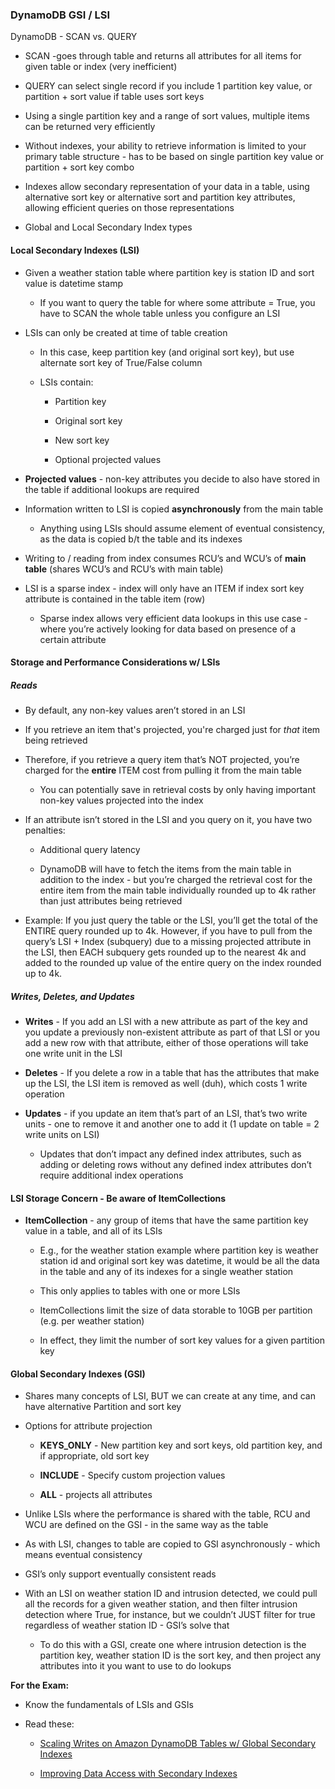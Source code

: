 ### DynamoDB GSI / LSI

DynamoDB - SCAN vs. QUERY

* SCAN -goes through table and returns all attributes for all items for given table or index (very inefficient)

* QUERY can select single record if you include 1 partition key value, or partition + sort value if table uses sort keys

* Using a single partition key and a range of sort values, multiple items can be returned very efficiently

* Without indexes, your ability to retrieve information is limited to your primary table structure - has to be based on single partition key value or partition + sort key combo

* Indexes allow secondary representation of your data in a table, using alternative sort key or alternative sort and partition key attributes, allowing efficient queries on those representations

* Global and Local Secondary Index types

#### Local Secondary Indexes (LSI)

* Given a weather station table where partition key is station ID and sort value is datetime stamp

    * If you want to query the table for where some attribute = True, you have to SCAN the whole table unless you configure an LSI

* LSIs can only be created at time of table creation

    * In this case, keep partition key (and original sort key), but use alternate sort key of True/False column

    * LSIs contain:

        * Partition key

        * Original sort key

        * New sort key

        * Optional projected values

* **Projected values** - non-key attributes you decide to also have stored in the table if additional lookups are required

* Information written to LSI is copied **asynchronously** from the main table

  * Anything using LSIs should assume element of eventual consistency, as the data is copied b/t the table and its indexes

* Writing to / reading from index consumes RCU’s and WCU’s of **main table** (shares WCU’s and RCU’s with main table)

* LSI is a sparse index - index will only have an ITEM if index sort key attribute is contained in the table item (row)

    * Sparse index allows very efficient data lookups in this use case - where you’re actively looking for data based on presence of a certain attribute

#### Storage and Performance Considerations w/ LSIs

##### Reads

* By default, any non-key values aren’t stored in an LSI


* If you retrieve an item that's projected, you're charged just for *that* item being retrieved
* Therefore, if you retrieve a query item that’s NOT projected, you’re charged for the **entire** ITEM cost from pulling it from the main table

  * You can potentially save in retrieval costs by only having important non-key values projected into the index

* If an attribute isn’t stored in the LSI and you query on it, you have two penalties:

    * Additional query latency

    * DynamoDB will have to fetch the items from the main table in addition to the index - but you’re charged the retrieval cost for the entire item from the main table individually rounded up to 4k rather than just attributes being retrieved

* Example:  If you just query the table or the LSI, you’ll get the total of the ENTIRE query rounded up to 4k.  However, if you have to pull from the query’s LSI + Index (subquery) due to a missing projected attribute in the LSI, then EACH subquery gets rounded up to the nearest 4k and added to the rounded up value of the entire query on the index rounded up to 4k.

##### Writes, Deletes, and Updates

* **Writes** - If you add an LSI with a new attribute as part of the key and you update a previously non-existent attribute as part of that LSI or you add a new row with that attribute, either of those operations will take one write unit in the LSI

* **Deletes** - If you delete a row in a table that has the attributes that make up the LSI, the LSI item is removed as well (duh), which costs 1 write operation

* **Updates** - if you update an item that’s part of an LSI, that’s two write units - one to remove it and another one to add it (1 update on table = 2 write units on LSI)

    * Updates that don’t impact any defined index attributes, such as adding or deleting rows without any defined index attributes don’t require additional index operations

#### LSI Storage Concern - Be aware of ItemCollections

* **ItemCollection** - any group of items that have the same partition key value in a table, and all of its LSIs

    * E.g., for the weather station example where partition key is weather station id and original sort key was datetime, it would be all the data in the table and any of its indexes for a single weather station

    * This only applies to tables with one or more LSIs

    * ItemCollections limit the size of data storable to 10GB per partition (e.g. per weather station)

    * In effect, they limit the number of sort key values for a given partition key

#### Global Secondary Indexes (GSI)

* Shares many concepts of LSI, BUT we can create at any time, and can have alternative Partition and sort key

* Options for attribute projection

    * **KEYS_ONLY** - New partition key and sort keys, old partition key, and if appropriate, old sort key

    * **INCLUDE** - Specify custom projection values

    * **ALL** - projects all attributes

* Unlike LSIs where the performance is shared with the table, RCU and WCU are defined on the GSI - in the same way as the table

* As with LSI, changes to table are copied to GSI asynchronously - which means eventual consistency

* GSI’s only support eventually consistent reads

* With an LSI on weather station ID and intrusion detected, we could pull all the records for a given weather station, and then filter intrusion detection where True, for instance, but we couldn’t JUST filter for true regardless of weather station ID - GSI’s solve that

    * To do this with a GSI, create one where intrusion detection is the partition key, weather station ID is the sort key, and then project any attributes into it you want to use to do lookups

**For the Exam:**

* Know the fundamentals of LSIs and GSIs

* Read these:

    * [Scaling Writes on Amazon DynamoDB Tables w/ Global Secondary Indexes](https://aws.amazon.com/blogs/big-data/scaling-writes-on-amazon-dynamodb-tables-with-global-secondary-indexes/)

    * [Improving Data Access with Secondary Indexes](http://docs.aws.amazon.com/amazondynamodb/latest/developerguide/SecondaryIndexes.html)
